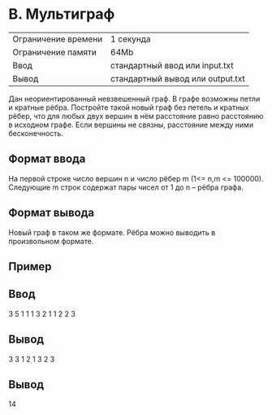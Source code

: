 # B. Мультиграф
|  |  |
|--|--|
|Ограничение времени | 1 секунда |
|Ограничение памяти | 64Mb|
|Ввод | стандартный ввод или input.txt|
|Вывод | стандартный вывод или output.txt|

Дан неориентированный невзвешенный граф. В графе возможны петли и кратные рёбра. Постройте такой новый граф без петель и кратных рёбер, что для любых двух вершин в нём расстояние равно расстоянию в исходном графе. Если вершины не связны, расстояние между ними бесконечность.

## Формат ввода
На первой строке число вершин n и число рёбер m (1<= n,m <= 100000). Следующие m строк содержат пары чисел от 1 до n – рёбра графа.

## Формат вывода

Новый граф в таком же формате. Рёбра можно выводить в произвольном формате.

## Пример
## Ввод	
3 5
1 1
1 3
2 1
1 2
2 3

## Вывод
3 3
1 2
1 3
2 3

## Вывод
14


